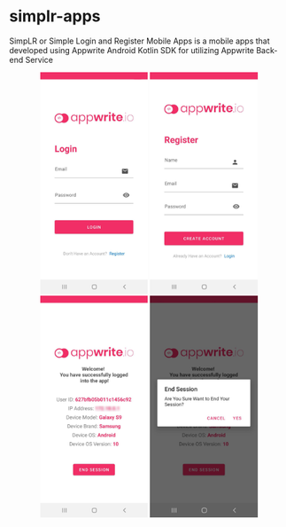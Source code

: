 # simplr-apps
SimpLR or Simple Login and Register Mobile Apps is a mobile apps that developed using Appwrite Android Kotlin SDK for utilizing Appwrite Back-end Service

<p align="center" float="left">
	<img height="400px" src="https://github.com/Whyu9-9/simplr-apps/blob/main/blob/138470.png" />
	<img height="400px" src="https://github.com/Whyu9-9/simplr-apps/blob/main/blob/138475.png" />
	<img height="400px" src="https://github.com/Whyu9-9/simplr-apps/blob/main/blob/138472.png" />
	<img height="400px" src="https://github.com/Whyu9-9/simplr-apps/blob/main/blob/138473.png" />
</p>
